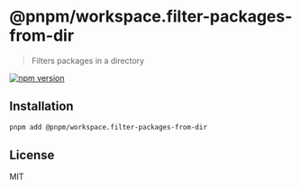 # @pnpm/workspace.filter-packages-from-dir

> Filters packages in a directory

[![npm version](https://img.shields.io/npm/v/@pnpm/workspace.filter-packages-from-dir.svg)](https://www.npmjs.com/package/@pnpm/workspace.filter-packages-from-dir)

## Installation

```sh
pnpm add @pnpm/workspace.filter-packages-from-dir
```

## License

MIT
